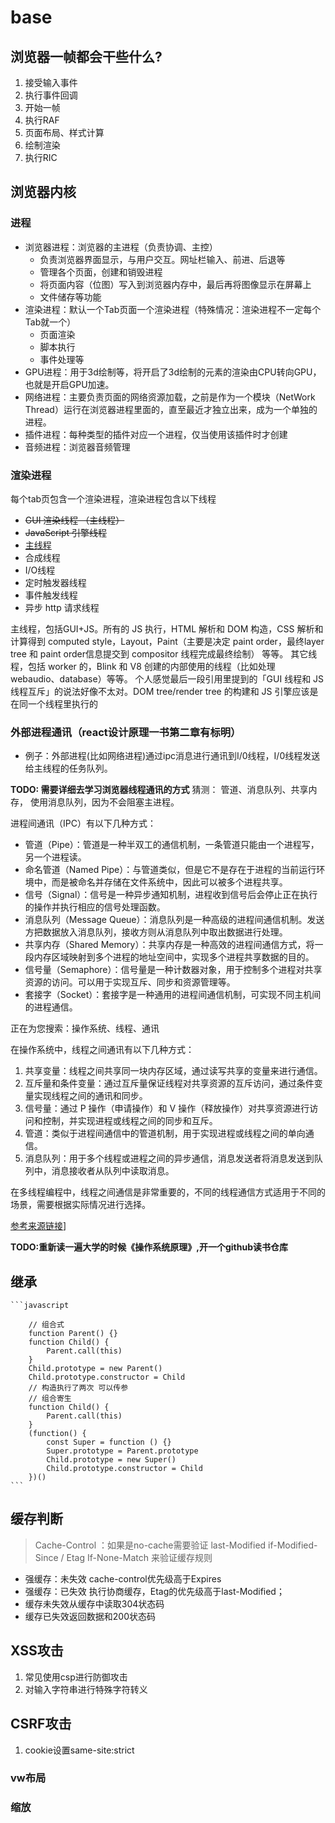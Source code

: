 # base 

## 浏览器一帧都会干些什么?

1. 接受输入事件
2. 执行事件回调
3. 开始一帧
4. 执行RAF
5. 页面布局、样式计算
6. 绘制渲染
7. 执行RIC

## 浏览器内核

### 进程
- 浏览器进程：浏览器的主进程（负责协调、主控）
    + 负责浏览器界面显示，与用户交互。网址栏输入、前进、后退等
    + 管理各个页面，创建和销毁进程
    + 将页面内容（位图）写入到浏览器内存中，最后再将图像显示在屏幕上
    + 文件储存等功能
- 渲染进程：默认一个Tab页面一个渲染进程（特殊情况：渲染进程不一定每个Tab就一个）
    + 页面渲染
    + 脚本执行
    + 事件处理等
- GPU进程：用于3d绘制等，将开启了3d绘制的元素的渲染由CPU转向GPU，也就是开启GPU加速。
- 网络进程：主要负责页面的网络资源加载，之前是作为一个模块（NetWork Thread）运行在浏览器进程里面的，直至最近才独立出来，成为一个单独的进程。
- 插件进程：每种类型的插件对应一个进程，仅当使用该插件时才创建
- 音频进程：浏览器音频管理

### 渲染进程

每个tab页包含一个渲染进程，渲染进程包含以下线程

- ~~GUI 渲染线程 （主线程）~~
- ~~JavaScript 引擎线程~~
- [主线程](https://baijiahao.baidu.com/s?id=1754924634013815803&wfr=spider&for=pc)
- 合成线程
- I/O线程
- 定时触发器线程
- 事件触发线程  
- 异步 http 请求线程

主线程，包括GUI+JS。所有的 JS 执行，HTML 解析和 DOM 构造，CSS 解析和计算得到 computed style，Layout，Paint（主要是决定 paint order，最终layer tree 和 paint order信息提交到 compositor 线程完成最终绘制） 等等。
其它线程，包括 worker 的，Blink 和 V8 创建的内部使用的线程（比如处理 webaudio、database）等等。
个人感觉最后一段引用里提到的「GUI 线程和 JS 线程互斥」的说法好像不太对。DOM tree/render tree 的构建和 JS 引擎应该是在同一个线程里执行的

### 外部进程通讯（react设计原理一书第二章有标明）

- 例子：外部进程(比如网络进程)通过ipc消息进行通讯到I/0线程，I/0线程发送给主线程的任务队列。

**TODO: 需要详细去学习浏览器线程通讯的方式**
猜测： 管道、消息队列、共享内存， 使用消息队列，因为不会阻塞主进程。

进程间通讯（IPC）有以下几种方式：

- 管道（Pipe）：管道是一种半双工的通信机制，一条管道只能由一个进程写，另一个进程读。
- 命名管道（Named Pipe）：与管道类似，但是它不是存在于进程的当前运行环境中，而是被命名并存储在文件系统中，因此可以被多个进程共享。
- 信号（Signal）：信号是一种异步通知机制，进程收到信号后会停止正在执行的操作并执行相应的信号处理函数。
- 消息队列（Message Queue）：消息队列是一种高级的进程间通信机制。发送方把数据放入消息队列，接收方则从消息队列中取出数据进行处理。
- 共享内存（Shared Memory）：共享内存是一种高效的进程间通信方式，将一段内存区域映射到多个进程的地址空间中，实现多个进程共享数据的目的。
- 信号量（Semaphore）：信号量是一种计数器对象，用于控制多个进程对共享资源的访问。可以用于实现互斥、同步和资源管理等。
- 套接字（Socket）：套接字是一种通用的进程间通信机制，可实现不同主机间的进程通信。

 正在为您搜索：操作系统、线程、通讯

在操作系统中，线程之间通讯有以下几种方式：

1. 共享变量：线程之间共享同一块内存区域，通过读写共享的变量来进行通信。
2. 互斥量和条件变量：通过互斥量保证线程对共享资源的互斥访问，通过条件变量实现线程之间的通讯和同步。
3. 信号量：通过 P 操作（申请操作）和 V 操作（释放操作）对共享资源进行访问和控制，并实现进程或线程之间的同步和互斥。
4. 管道：类似于进程间通信中的管道机制，用于实现进程或线程之间的单向通信。
5. 消息队列：用于多个线程或进程之间的异步通信，消息发送者将消息发送到队列中，消息接收者从队列中读取消息。

在多线程编程中，线程之间通信是非常重要的，不同的线程通信方式适用于不同的场景，需要根据实际情况进行选择。

[参考来源链接](https://zhuanlan.zhihu.com/p/105945721)]

**TODO:重新读一遍大学的时候《操作系统原理》,开一个github读书仓库**
## 继承

    ```javascript

        // 组合式
        function Parent() {}
        function Child() {
            Parent.call(this)
        }
        Child.prototype = new Parent()
        Child.prototype.constructor = Child
        // 构造执行了两次 可以传参
        // 组合寄生
        function Child() {
            Parent.call(this)
        }
        (function() {
            const Super = function () {}
            Super.prototype = Parent.prototype
            Child.prototype = new Super()
            Child.prototype.constructor = Child
        })()
    ```

## 缓存判断

>Cache-Control ：如果是no-cache需要验证 last-Modified if-Modified-Since  / Etag  If-None-Match 来验证缓存规则

- 强缓存：未失效 cache-control优先级高于Expires 
- 强缓存：已失效 执行协商缓存，Etag的优先级高于last-Modified；
- 缓存未失效从缓存中读取304状态码
- 缓存已失效返回数据和200状态码

## XSS攻击

1. 常见使用csp进行防御攻击
2. 对输入字符串进行特殊字符转义

## CSRF攻击

1. cookie设置same-site:strict

### vw布局


### 缩放